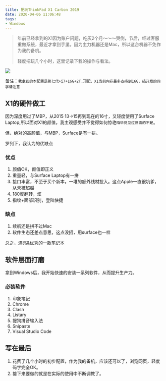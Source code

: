 ```yaml
---
title: 把玩ThinkPad X1 Carbon 2019
date: 2020-04-06 11:06:48
tags:
- Windows
---
```

> 年前已经拿到的X1因为账户问题，吃灰2个月～～～哭倒，节后，经过客服重做系统，最近才拿到手里。因为主力机器还是Mac，所以这台机器不免作为我的备机。
> 
> 轻度把玩几个小时，这里记录下我的操作与看法。

![](http://static.1991421.cn/2020/2020-04-06-111821.png)


备注：`我拿到的本配置是第七代+i7+16G+2T,顶配，X1当前内存最多支持到16G，搞开发的同学请注意`

## X1的硬件做工
因为深度用过了MBP，从2015 13->15再到现在的16寸，又轻度使用了Surface Laptop,所以面对X1的颜值，我主观感受并不觉得如何惊艳`咱毕竟见过世面的不是`。

但，绝对的高颜值，与MBP，Surface是有一拼。

罗列下，我认为的优缺点

### 优点

1. 颜值OK，颜值即正义
2. 重量轻，与Surface Laptop有一拼
3. 接口丰富，不至于买个新本，一堆的额外线材投入。这点Apple一直很坑爹，从未被超越
4. 180度翻转，炫
5. 指纹+面部识别，登陆快捷

### 缺点

1. 续航还是拼不过Mac
2. 软件生态还差点意思，这点没招，用surface也一样

总之，漂亮&优秀的一款笔记本

## 软件层面打磨

拿到Windows后，我开始快速的安装一系列软件，从而提升生产力。

### 必装软件

1. 印象笔记
2. Chrome
3. Clash
4. Listary
5. 搜狗拼音输入法
6. Snipaste
7. Visual Studio Code

## 写在最后

1. 花费了几个小时的初步配置，作为我的备机，应该还可以了，浏览网页，轻度码字完全OK。
2.  接下来要做的就是在实际的使用中不断调教了。
